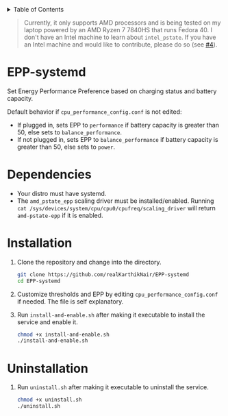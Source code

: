 <details>
  <summary>Table of Contents</summary>
  
  - [EPP-systemd](#epp-systemd)
  - [Dependencies](#dependencies)
  - [Installation](#installation)
  - [Uninstallation](#uninstallation)

</details>

> Currently, it only supports AMD processors and is being tested on my laptop powered by an AMD Ryzen 7 7840HS that runs Fedora 40. I don't have an Intel machine to learn about `intel_pstate`. If you have an Intel machine and would like to contribute, please do so (see [#4](https://github.com/realKarthikNair/EPP-systemd/issues/4)).

# EPP-systemd

Set Energy Performance Preference based on charging status and battery capacity.

Default behavior if `cpu_performance_config.conf` is not edited:

- If plugged in, sets EPP to `performance` if battery capacity is greater than 50, else sets to `balance_performance`.
- If not plugged in, sets EPP to `balance_performance` if battery capacity is greater than 50, else sets to `power`.


# Dependencies

- Your distro must have systemd.
- The `amd_pstate_epp` scaling driver must be installed/enabled. Running `cat /sys/devices/system/cpu/cpu0/cpufreq/scaling_driver` will return `amd-pstate-epp` if it is enabled.

# Installation

1. Clone the repository and change into the directory.

    ```bash
    git clone https://github.com/realKarthikNair/EPP-systemd
    cd EPP-systemd
    ```

2. Customize thresholds and EPP by editing `cpu_performance_config.conf` if needed. The file is self explanatory.

3. Run `install-and-enable.sh` after making it executable to install the service and enable it.

    ```bash
    chmod +x install-and-enable.sh
    ./install-and-enable.sh
    ```

# Uninstallation

1. Run `uninstall.sh` after making it executable to uninstall the service.

    ```bash
    chmod +x uninstall.sh
    ./uninstall.sh
    ```
